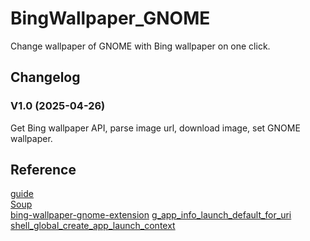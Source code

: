 # BingWallpaper_GNOME
Change wallpaper of GNOME with Bing wallpaper on one click.  

## Changelog
### V1.0 (2025-04-26)
Get Bing wallpaper API, parse image url, download image, set GNOME wallpaper.

## Reference
[guide](https://gjs.guide/extensions/development/creating.html)  
[Soup](https://libsoup.gnome.org/libsoup-3.0/index.html)  
[bing-wallpaper-gnome-extension](https://github.com/neffo/bing-wallpaper-gnome-extension)
[g_app_info_launch_default_for_uri](https://docs.gtk.org/gio/type_func.AppInfo.launch_default_for_uri.html)
[shell_global_create_app_launch_context](https://gnome.pages.gitlab.gnome.org/gnome-shell/shell/method.Global.create_app_launch_context.html)
